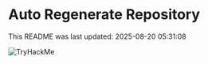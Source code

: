 # Auto Regenerate Repository

This README was last updated: 2025-08-20 05:31:08

 ![TryHackMe](https://tryhackme.com/badge/533634)